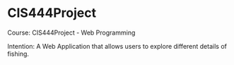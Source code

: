 # CIS444Project

Course: CIS444Project - Web Programming

Intention:
A Web Application that allows users to explore different details of fishing.

